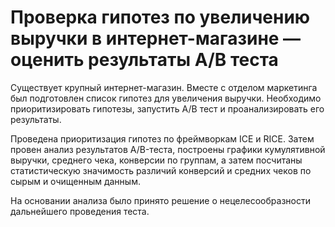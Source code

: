 # Проверка гипотез по увеличению выручки в интернет-магазине — оценить результаты A/B теста

Существует крупный интернет-магазин. Вместе с отделом маркетинга был подготовлен список гипотез для увеличения выручки.
Необходимо приоритизировать гипотезы, запустить A/B тест и проанализировать его результаты. 

Проведена приоритизация гипотез по фреймворкам ICE и RICE.
Затем провен анализ результатов A/B-теста, построены графики кумулятивной выручки, среднего чека, конверсии по группам, а затем посчитаны статистическую значимость различий конверсий и средних чеков по сырым и очищенным данным.

На основании анализа было принято решение о нецелесообразности дальнейшего проведения теста.

